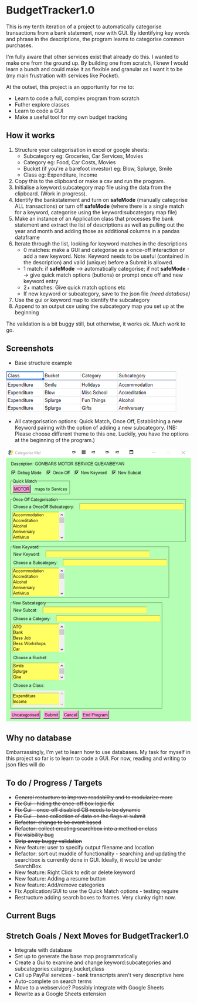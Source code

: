 # BudgetTracker1.0

This is my tenth iteration of a project to automatically categorise transactions from a bank statement, now with GUI. By identifying key words and phrase in the descriptions, the program learns to categorise common purchases.

I'm fully aware that other services exist that already do this. I wanted to make one from the ground up. By building one from scratch, I knew I would learn a bunch and could make it as flexible and granular as I want it to be (my main frustration with services like Pocket).

At the outset, this project is an opportunity for me to:

* Learn to code a full, complex program from scratch
* Futher explore classes
* Learn to code a GUI
* Make a useful tool for my own budget tracking

## How it works

1. Structure your categorisation in excel or google sheets:
    * Subcategory eg: Groceries, Car Services, Movies
    * Category eg: Food, Car Costs, Movies
    * Bucket (if you're a barefoot investor) eg: Blow, Splurge, Smile
    * Class eg: Expenditure, Income
1. Copy this to the clipboard or make a csv and run the program.
1. Initialise a keyword:subcategory map file using the data from the clipboard. (Work in progress).
1. Identify the bankstatement and turn on **safeMode** (manually categorise ALL transactions) or turn off **safeMode** (where there is a single match for a keyword, categorise using the keyword:subcategory map file)
1. Make an instance of an Application class that processes the bank statement and extract the list of descriptions as well as pulling out the year and month and adding those as additional columns in a pandas dataframe
1. Iterate through the list, looking for keyword matches in the descriptions
    * 0 matches: make a GUI and categorise as a once-off interaction or add a new keyword. Note: Keyword needs to be useful (contained in the description) and valid (unique) before a Submit is allowed.
    * 1 match: if **safeMode** --> automatically categorise; if not **safeMode** --> give quick match options (buttons) or prompt once off and new keyword entry
    * 2+ matches: Give quick match options etc
    * If new keyword or subcategory, save to the json file *(need database)*
1. Use the gui or keyword map to identify the subcategory
1. Append to an output csv using the subcategory map you set up at the beginning

The validation is a bit buggy still, but otherwise, it works ok.
Much work to go.

## Screenshots
* Base structure example

![Example Base map](ExampleBaseMap.png?raw=True)
* All categorisation options: Quick Match, Once Off, Establishing a new Keyword pairing with the option of adding a new subcategory. (NB: Please choose different theme to this one. Luckily, you have the options at the beginning of the program.)

![All fields](Fields.png?raw=True)

## Why no database

Embarrassingly, I'm yet to learn how to use databases. My task for myself in this project so far is to learn to code a GUI. For now, reading and writing to json files will do

## To do / Progress / Targets

* ~~General restucture to improve readability and to modularize more~~
* ~~Fix Gui - hiding the once-off box logic fix~~
* ~~Fix Gui - once-off disabled CB needs to be dynamic~~
* ~~Fix Gui - base collection of data on the flags at submit~~
* ~~Refactor: change to be event based~~
* ~~Refactor: collect creating searchbox into a method or class~~
* ~~Fix visibility bug~~
* ~~Strip away buggy validation~~
* New feature: user to specify output filename and location 
* Refactor: sort out muddle of functionality - searching and updating the searchbox is currently done in GUI. Ideally, it would be under SearchBox.
* New feature: Right Click to edit or delete keyword
* New feature: Adding a resume button
* New feature: Add/remove categories
* Fix Application/GUI to use the Quick Match options - testing require
* Restructure adding search boxes to frames. Very clunky right now.

## Current Bugs


## Stretch Goals / Next Moves for BudgetTracker1.0

* Integrate with database
* Set up to generate the base map programmatically
* Create a Gui to examine and change keyword:subcategories and subcategories:category,bucket,class
* Call up PayPal services - bank transcripts aren't very descriptive here
* Auto-complete on search terms
* Move to a webservice? Possibly integrate with Google Sheets
* Rewrite as a Google Sheets extension
